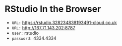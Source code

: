 # RStudio In the Browser

- `URL:` https://rstudio.328234838193491-cloud.co.uk
- `URL:` http://167.71.143.202:8787
- `User:` rstudio
- `password:` 4334.4334